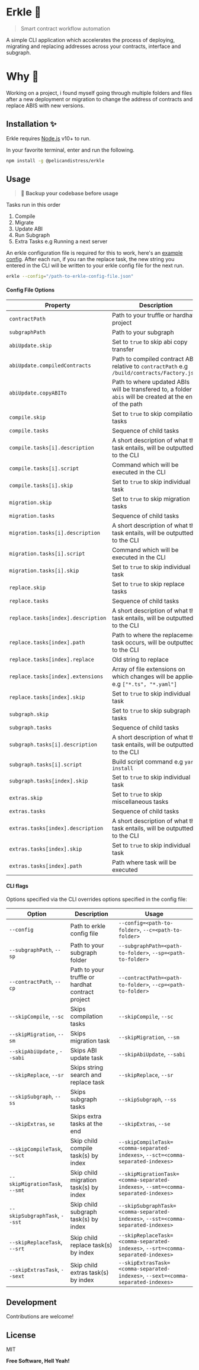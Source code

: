 # Erkle 🔀

> Smart contract workflow automation

A simple CLI application which accelerates the process of deploying, migrating and replacing addresses across your contracts, interface and subgraph.

# Why 🧐

Working on a project, i found myself going through multiple folders and files after a new deployment or migration to change the address of contracts and replace ABIS with new versions.

## Installation ✨

Erkle requires [Node.js](https://nodejs.org/) v10+ to run.

In your favorite terminal, enter and run the following.

```sh
npm install -g @pelicandistress/erkle
```

## Usage

> 🚨 **Backup your codebase before usage**

Tasks run in this order

1. Compile
2. Migrate
3. Update ABI
4. Run Subgraph
5. Extra Tasks e.g Running a next server

An erkle configuration file is required for this to work, here's an [example config](https://github.com/pelicandistress/erkle/blob/main/examples/erkle-config.json).
After each run, if you ran the replace task, the new string you entered in the CLI will be written to your erkle config file for the next run.

```sh
erkle --config="/path-to-erkle-config-file.json"
```

#### Config File Options

| Property                           | Description                                                                                              |
| ---------------------------------- | -------------------------------------------------------------------------------------------------------- |
| `contractPath`                     | Path to your truffle or hardhat project                                                                  |
| `subgraphPath`                     | Path to your subgraph                                                                                    |
| `abiUpdate.skip`                   | Set to `true` to skip abi copy transfer                                                                  |
| `abiUpdate.compiledContracts`      | Path to compiled contract ABI relative to `contractPath` e.g `/build/contracts/Factory.json`             |
| `abiUpdate.copyABITo`              | Path to where updated ABIs will be transfered to, a folder `abis` will be created at the end of the path |
| `compile.skip`                     | Set to `true` to skip compilation tasks                                                                  |
| `compile.tasks`                    | Sequence of child tasks                                                                                  |
| `compile.tasks[i].description`     | A short description of what the task entails, will be outputted to the CLI                               |
| `compile.tasks[i].script`          | Command which will be executed in the CLI                                                                |
| `compile.tasks[i].skip`            | Set to `true` to skip individual task                                                                    |
| `migration.skip`                   | Set to `true` to skip migration tasks                                                                    |
| `migration.tasks`                  | Sequence of child tasks                                                                                  |
| `migration.tasks[i].description`   | A short description of what the task entails, will be outputted to the CLI                               |
| `migration.tasks[i].script`        | Command which will be executed in the CLI                                                                |
| `migration.tasks[i].skip`          | Set to `true` to skip individual task                                                                    |
| `replace.skip`                     | Set to `true` to skip replace tasks                                                                      |
| `replace.tasks`                    | Sequence of child tasks                                                                                  |
| `replace.tasks[index].description` | A short description of what the task entails, will be outputted to the CLI                               |
| `replace.tasks[index].path`        | Path to where the replacement task occurs, will be outputted to the CLI                                  |
| `replace.tasks[index].replace`     | Old string to replace                                                                                    |
| `replace.tasks[index].extensions`  | Array of file extensions on which changes will be applied e.g `["*.ts", "*.yaml"]`                       |
| `replace.tasks[index].skip`        | Set to `true` to skip individual task                                                                    |
| `subgraph.skip`                    | Set to `true` to skip subgraph tasks                                                                     |
| `subgraph.tasks`                   | Sequence of child tasks                                                                                  |
| `subgraph.tasks[i].description`    | A short description of what the task entails, will be outputted to the CLI                               |
| `subgraph.tasks[i].script`         | Build script command e.g `yarn install`                                                                  |
| `subgraph.tasks[index].skip`       | Set to `true` to skip individual task                                                                    |
| `extras.skip`                      | Set to `true` to skip miscellaneous tasks                                                                |
| `extras.tasks`                     | Sequence of child tasks                                                                                  |
| `extras.tasks[index].description`  | A short description of what the task entails, will be outputted to the CLI                               |
| `extras.tasks[index].skip`         | Set to `true` to skip individual task                                                                    |
| `extras.tasks[index].path`         | Path where task will be executed                                                                         |

#### CLI flags

Options specified via the CLI overrides options specified in the config file:

| Option                         | Description                                      | Usage                                                                              |
| ------------------------------ | ------------------------------------------------ | ---------------------------------------------------------------------------------- |
| `--config`                     | Path to erkle config file                        | `--config=<path-to-folder>`, `--c=<path-to-folder>`                                |
| `--subgraphPath`, `--sp`       | Path to your subgraph folder                     | `--subgraphPath=<path-to-folder>`, `--sp=<path-to-folder>`                         |
| `--contractPath`, `--cp`       | Path to your truffle or hardhat contract project | `--contractPath=<path-to-folder>`, `--cp=<path-to-folder>`                         |
| `--skipCompile`, `--sc`        | Skips compilation tasks                          | `--skipCompile`, `--sc`                                                            |
| `--skipMigration`, `--sm`      | Skips migration task                             | `--skipMigration`, `--sm`                                                          |
| `--skipAbiUpdate` , `--sabi`   | Skips ABI update task                            | `--skipAbiUpdate`, `--sabi`                                                        |
| `--skipReplace`, `--sr`        | Skips string search and replace task             | `--skipReplace`, `--sr`                                                            |
| `--skipSubgraph`, `--ss`       | Skips subgraph tasks                             | `--skipSubgraph`, `--ss`                                                           |
| `--skipExtras`, `se`           | Skips extra tasks at the end                     | `--skipExtras`, `--se`                                                             |
| `--skipCompileTask`, `--sct`   | Skip child compile task(s) by index              | `--skipCompileTask=<comma-separated-indexes>`, `--sct=<comma-separated-indexes>`   |
| `--skipMigrationTask`, `--smt` | Skip child migration task(s) by index            | `--skipMigrationTask=<comma-separated-indexes>`, `--smt=<comma-separated-indexes>` |
| `--skipSubgraphTask`, `--sst`  | Skip child subgraph task(s) by index             | `--skipSubgraphTask=<comma-separated-indexes>`, `--sst=<comma-separated-indexes>`  |
| `--skipReplaceTask`, `--srt`   | Skip child replace task(s) by index              | `--skipReplaceTask=<comma-separated-indexes>`, `--srt=<comma-separated-indexes>`   |
| `--skipExtrasTask`, `--sext`   | Skip child extras task(s) by index               | `--skipExtrasTask=<comma-separated-indexes>`, `--sext=<comma-separated-indexes>`   |

## Development

Contributions are welcome!

## License

MIT

**Free Software, Hell Yeah!**

